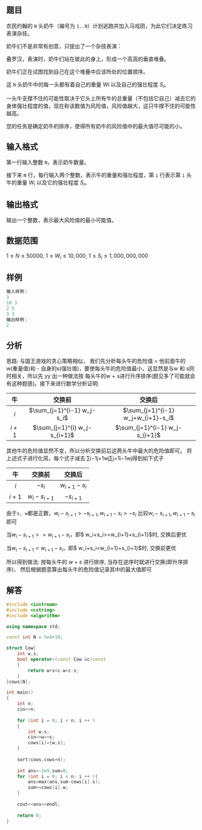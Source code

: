 ## 题目
农民约翰的 `N` 头奶牛（编号为 `1..N`）计划逃跑并加入马戏团，为此它们决定练习表演杂技。

奶牛们不是非常有创意，只提出了一个杂技表演：

叠罗汉，表演时，奶牛们站在彼此的身上，形成一个高高的垂直堆叠。

奶牛们正在试图找到自己在这个堆叠中应该所处的位置顺序。

这 `N` 头奶牛中的每一头都有着自己的重量 Wi 以及自己的强壮程度 $S_i$。

一头牛支撑不住的可能性取决于它头上所有牛的总重量（不包括它自己）减去它的身体强壮程度的值，现在称该数值为风险值，风险值越大，这只牛撑不住的可能性越高。

您的任务是确定奶牛的排序，使得所有奶牛的风险值中的最大值尽可能的小。

## 输入格式
第一行输入整数 `N`，表示奶牛数量。

接下来 `N` 行，每行输入两个整数，表示牛的重量和强壮程度，第 `i` 行表示第 `i` 头牛的重量 $W_i$ 以及它的强壮程度 $S_i$。

## 输出格式
输出一个整数，表示最大风险值的最小可能值。

## 数据范围
$1≤N≤50000$,
$1≤W_i≤10,000$,
$1≤S_i≤1,000,000,000$

## 样例
```c++
输入样例：
3
10 3
2 5
3 3
输出样例：
2
```

## 分析
思路: 与国王游戏的贪心策略相似， 我们先分析每头牛的危险值 = 他前面牛的w(重量值)和 - 自身的s(强壮值)，要使每头牛的危险值最小，这显然是与w 和 s同时相关，所以先 yy 出一种做法按 每头牛的w + s进行升序排序(题见多了可能就会有这种题感)。接下来进行数学分析证明:

|  牛   |	                            交换前|	                            交换后|
| :----:|                              :----: |                            :----: |
| $i$     |  $\sum_{j=1}^{i-1} w_j-s_i$ 	      |$\sum_{j=1}^{i-1} w_j+w_{i+1}-s_i$ |
| $i+1$   |  $\sum_{j=1}^{i} w_j-s_{i+1}$ 	  |$\sum_{j=1}^{i-1} w_j-s_{i+1}$     |
其他牛的危险值显然不变，所以分析交换前后这两头牛中最大的危险值即可。
将上述式子进行化简，每个式子减去 ∑i−1j=1wj∑j=1i−1wj得到如下式子

|牛|	交换前|	交换后|
|:----:|:----:|:----:|
|$i$|$-s_i$|$w_{i+1}-s_i$|
|$i+1$|$w_i-s_{i+1}$|$-s_{i+1}$|

由于`s, w`都是正数，$w_i−s_{i+1}>−s_{i+1} , w_{i+1}−s_i>−s_i$
比较$w_i−s_{i+1},w_{i+1}−s_i$即可

当$w_i−s_{i+1}>=w_{i+1}−s_i，$即$ w_i+s_i>=w_{i+1}+s_{i+1}$时, 交换后更优

当$w_i−s_{i+1}<w_{i+1}−s_i，$即$ w_i+s_i<w_{i+1}+s_{i+1}$时, 交换前更优

所以得到做法: 按每头牛的 $w + s$ 进行排序, 当存在逆序时就进行交换(即升序排序)，
然后根据题意算出每头牛的危险值记录其中的最大值即可

## 解答
```c++
#include <iostream>
#include <cstring>
#include <algorithm>

using namespace std;

const int N = 5e4+10;

struct Cow{
    int w,s;
    bool operator<(const Cow &c)const
    {
        return w+s<c.w+c.s;
    }
}cows[N];

int main()
{
    int n;
    cin>>n;
    
    for (int i = 0; i < n; i ++ )
    {
        int w,s;
        cin>>w>>s;
        cows[i]={w,s};
    }
    
    sort(cows,cows+n);
    
    int ans=-2e9,sum=0;
    for (int i = 0; i < n; i ++ ){
        ans=max(ans,sum-cows[i].s);
        sum+=cows[i].w;
    }
    
    cout<<ans<<endl;
    
    return 0;
}
```